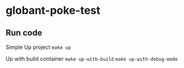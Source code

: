 # globant-poke-test

## Run code
Simple Up project
`make up`

Up with build container
`make up-with-build`
`make up-with-debug-mode`
